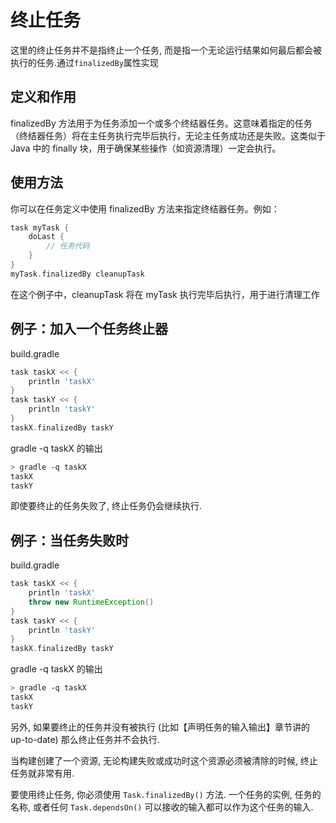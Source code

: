 # 终止任务

这里的终止任务并不是指终止一个任务, 而是指一个无论运行结果如何最后都会被执行的任务.通过`finalizedBy`属性实现

## 定义和作用

finalizedBy 方法用于为任务添加一个或多个终结器任务。这意味着指定的任务（终结器任务）将在主任务执行完毕后执行，无论主任务成功还是失败。这类似于 Java 中的 finally 块，用于确保某些操作（如资源清理）一定会执行。

## 使用方法

你可以在任务定义中使用 finalizedBy 方法来指定终结器任务。例如：

```groovy
task myTask {
    doLast {
        // 任务代码
    }
}
myTask.finalizedBy cleanupTask
```

在这个例子中，cleanupTask 将在 myTask 执行完毕后执行，用于进行清理工作

## 例子：加入一个任务终止器

build.gradle

```groovy
task taskX << {
    println 'taskX'
}
task taskY << {
    println 'taskY'
}
taskX.finalizedBy taskY
```

gradle -q taskX 的输出

```sh
> gradle -q taskX
taskX
taskY
```

即使要终止的任务失败了, 终止任务仍会继续执行.

## 例子：当任务失败时

build.gradle

```groovy
task taskX << {
    println 'taskX'
    throw new RuntimeException()
}
task taskY << {
    println 'taskY'
}
taskX.finalizedBy taskY
```

gradle -q taskX 的输出

```sh
> gradle -q taskX
taskX
taskY
```

另外, 如果要终止的任务并没有被执行 (比如【声明任务的输入输出】章节讲的 up-to-date) 那么终止任务并不会执行.

当构建创建了一个资源, 无论构建失败或成功时这个资源必须被清除的时候, 终止任务就非常有用.

要使用终止任务, 你必须使用 `Task.finalizedBy()` 方法. 一个任务的实例, 任务的名称, 或者任何 `Task.dependsOn()` 可以接收的输入都可以作为这个任务的输入.
